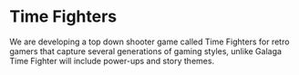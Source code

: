 # Time Fighters
We are developing a top down shooter game called Time Fighters for retro gamers that capture several generations of gaming styles, unlike Galaga Time Fighter will include power-ups and story themes.

